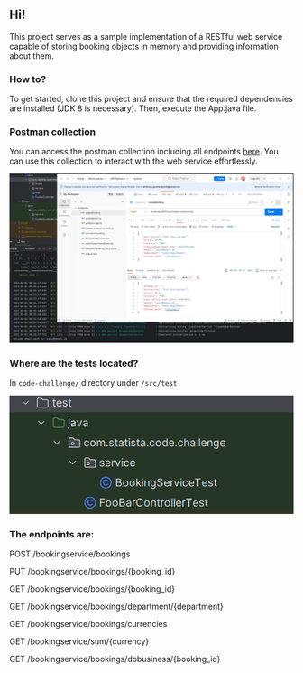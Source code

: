 ## Hi!

This project serves as a sample implementation of a RESTful web service capable of storing booking objects in memory and providing information about them.

### How to?

To get started, clone this project and ensure that the required dependencies are installed (JDK 8 is necessary). Then, execute the App.java file.

### Postman collection

You can access the postman collection including all endpoints [here](endpoints.postman_collection.json).
You can use this collection to interact with the web service effortlessly.

![Image Alt Text](postman.PNG)

### Where are the tests located?

In `code-challenge/` directory under `/src/test`

![Image Alt Text](tests.PNG)


### The endpoints are:

POST /bookingservice/bookings

PUT /bookingservice/bookings/{booking_id}

GET /bookingservice/bookings/{booking_id}

GET /bookingservice/bookings/department/{department}

GET /bookingservice/bookings/currencies

GET /bookingservice/sum/{currency}

GET /bookingservice/bookings/dobusiness/{booking_id}